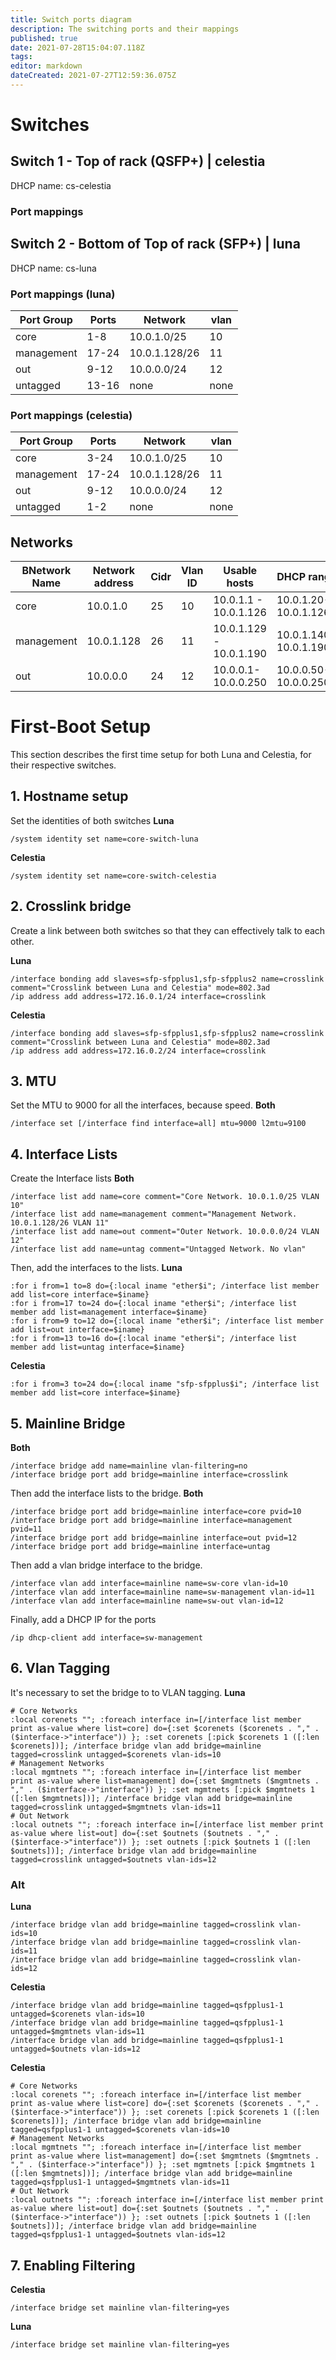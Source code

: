 ```yaml
---
title: Switch ports diagram
description: The switching ports and their mappings
published: true
date: 2021-07-28T15:04:07.118Z
tags: 
editor: markdown
dateCreated: 2021-07-27T12:59:36.075Z
---
```


# Switches

## Switch 1 - Top of rack (QSFP+) | celestia
DHCP name: cs-celestia

### Port mappings


## Switch 2 - Bottom of Top of rack (SFP+) | luna
DHCP name: cs-luna

### Port mappings (luna)

| Port Group 	| Ports 			| Network 			| vlan 	|
| -						| -						|	-							| -		 	|
| core				| 1-8 				| 10.0.1.0/25 	| 10		|
| management	| 17-24				| 10.0.1.128/26 |	11		|
| out					| 9-12				| 10.0.0.0/24		| 12		|
| untagged 		| 13-16				| none					| none	|

### Port mappings (celestia)

| Port Group 	| Ports 			| Network 			| vlan 	|
| -						| -						|	-							| -		 	|
| core				| 3-24 				| 10.0.1.0/25 	| 10		|
| management	| 17-24				| 10.0.1.128/26 |	11		|
| out					| 9-12				| 10.0.0.0/24		| 12		|
| untagged 		| 1-2				| none					| none	|

## Networks
|BNetwork Name 		| Network address | Cidr 	| Vlan ID |  Usable hosts 						| DHCP range 						| Gateway | 
| -								| -								|	-			|	-				|	-													| -		 			 						| -				| 
| core						| 10.0.1.0				| 25		| 10			| 10.0.1.1 - 10.0.1.126 		| 10.0.1.20-10.0.1.126  | 10.0.1.1		|
| management 			| 10.0.1.128			| 26 		| 11 			| 10.0.1.129 - 10.0.1.190 	| 10.0.1.140-10.0.1.190 | 10.0.1.129 	|	
| out							| 10.0.0.0				| 24		| 12			| 10.0.0.1-10.0.0.250				| 10.0.0.50-10.0.0.250	| 10.0.0.1	|

# First-Boot Setup
This section describes the first time setup for both Luna and Celestia, for their respective switches.
## 1. Hostname setup
Set the identities of both switches
**Luna**
```
/system identity set name=core-switch-luna
```
**Celestia**
```
/system identity set name=core-switch-celestia
```
## 2. Crosslink bridge
Create a link between both switches so that they can effectively talk to each other.

**Luna**
```
/interface bonding add slaves=sfp-sfpplus1,sfp-sfpplus2 name=crosslink comment="Crosslink between Luna and Celestia" mode=802.3ad
/ip address add address=172.16.0.1/24 interface=crosslink
```
**Celestia**
```
/interface bonding add slaves=sfp-sfpplus1,sfp-sfpplus2 name=crosslink comment="Crosslink between Luna and Celestia" mode=802.3ad 
/ip address add address=172.16.0.2/24 interface=crosslink
```

## 3. MTU
Set the MTU to 9000 for all the interfaces, because speed.
**Both**
```
/interface set [/interface find interface=all] mtu=9000 l2mtu=9100
```

## 4. Interface Lists
Create the Interface lists
**Both**
```
/interface list add name=core comment="Core Network. 10.0.1.0/25 VLAN 10"
/interface list add name=management comment="Management Network. 10.0.1.128/26 VLAN 11"
/interface list add name=out comment="Outer Network. 10.0.0.0/24 VLAN 12"
/interface list add name=untag comment="Untagged Network. No vlan"
```
Then, add the interfaces to the lists.
**Luna**
```
:for i from=1 to=8 do={:local iname "ether$i"; /interface list member add list=core interface=$iname}
:for i from=17 to=24 do={:local iname "ether$i"; /interface list member add list=management interface=$iname}
:for i from=9 to=12 do={:local iname "ether$i"; /interface list member add list=out interface=$iname}
:for i from=13 to=16 do={:local iname "ether$i"; /interface list member add list=untag interface=$iname}
```
**Celestia**
```
:for i from=3 to=24 do={:local iname "sfp-sfpplus$i"; /interface list member add list=core interface=$iname}
```
## 5. Mainline Bridge
**Both**
```
/interface bridge add name=mainline vlan-filtering=no
/interface bridge port add bridge=mainline interface=crosslink
```
Then add the interface lists to the bridge.
**Both**
```
/interface bridge port add bridge=mainline interface=core pvid=10
/interface bridge port add bridge=mainline interface=management pvid=11
/interface bridge port add bridge=mainline interface=out pvid=12
/interface bridge port add bridge=mainline interface=untag
```
Then add a vlan bridge interface to the bridge.
```
/interface vlan add interface=mainline name=sw-core vlan-id=10
/interface vlan add interface=mainline name=sw-management vlan-id=11
/interface vlan add interface=mainline name=sw-out vlan-id=12
```
Finally, add a DHCP IP for the ports
```
/ip dhcp-client add interface=sw-management
```

## 6. Vlan Tagging
It's necessary to set the bridge to to VLAN tagging.
**Luna**
```
# Core Networks
:local corenets ""; :foreach interface in=[/interface list member print as-value where list=core] do={:set $corenets ($corenets . "," . ($interface->"interface")) }; :set corenets [:pick $corenets 1 ([:len $corenets])]; /interface bridge vlan add bridge=mainline tagged=crosslink untagged=$corenets vlan-ids=10
# Management Networks
:local mgmtnets ""; :foreach interface in=[/interface list member print as-value where list=management] do={:set $mgmtnets ($mgmtnets . "," . ($interface->"interface")) }; :set mgmtnets [:pick $mgmtnets 1 ([:len $mgmtnets])]; /interface bridge vlan add bridge=mainline tagged=crosslink untagged=$mgmtnets vlan-ids=11
# Out Network
:local outnets ""; :foreach interface in=[/interface list member print as-value where list=out] do={:set $outnets ($outnets . "," . ($interface->"interface")) }; :set outnets [:pick $outnets 1 ([:len $outnets])]; /interface bridge vlan add bridge=mainline tagged=crosslink untagged=$outnets vlan-ids=12
```
### Alt
**Luna**
```
/interface bridge vlan add bridge=mainline tagged=crosslink vlan-ids=10
/interface bridge vlan add bridge=mainline tagged=crosslink vlan-ids=11
/interface bridge vlan add bridge=mainline tagged=crosslink vlan-ids=12
```
**Celestia**
```
/interface bridge vlan add bridge=mainline tagged=qsfpplus1-1 untagged=$corenets vlan-ids=10
/interface bridge vlan add bridge=mainline tagged=qsfpplus1-1 untagged=$mgmtnets vlan-ids=11
/interface bridge vlan add bridge=mainline tagged=qsfpplus1-1 untagged=$outnets vlan-ids=12
```
**Celestia**
```
# Core Networks
:local corenets ""; :foreach interface in=[/interface list member print as-value where list=core] do={:set $corenets ($corenets . "," . ($interface->"interface")) }; :set corenets [:pick $corenets 1 ([:len $corenets])]; /interface bridge vlan add bridge=mainline tagged=qsfpplus1-1 untagged=$corenets vlan-ids=10
# Management Networks
:local mgmtnets ""; :foreach interface in=[/interface list member print as-value where list=management] do={:set $mgmtnets ($mgmtnets . "," . ($interface->"interface")) }; :set mgmtnets [:pick $mgmtnets 1 ([:len $mgmtnets])]; /interface bridge vlan add bridge=mainline tagged=qsfpplus1-1 untagged=$mgmtnets vlan-ids=11
# Out Network
:local outnets ""; :foreach interface in=[/interface list member print as-value where list=out] do={:set $outnets ($outnets . "," . ($interface->"interface")) }; :set outnets [:pick $outnets 1 ([:len $outnets])]; /interface bridge vlan add bridge=mainline tagged=qsfpplus1-1 untagged=$outnets vlan-ids=12
```

## 7. Enabling Filtering
**Celestia**
```
/interface bridge set mainline vlan-filtering=yes
```
**Luna**
```
/interface bridge set mainline vlan-filtering=yes
```

